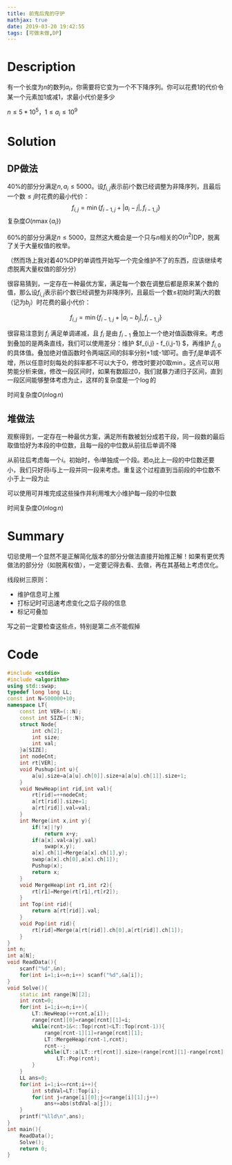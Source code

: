 ```yaml
---
title: 前鬼后鬼的守护
mathjax: true
date: 2019-03-20 19:42:55
tags: [可做未做,DP]
---
```


# Description

有一个长度为$n$的数列$a_i$，你需要将它变为一个不下降序列。你可以花费1的代价令某一个元素加1或减1，求最小代价是多少

$n \le 5*10^5$，$1 \le a_i \le 10^9$

<!-- more -->

# Solution

## DP做法

40%的部分分满足$n,a_i \le 5000$。设$f_{i,j}$表示前$i$个数已经调整为非降序列，且最后一个数$\le j$时花费的最小代价：
$$
f_{i,j}=\min \left\{ f_{i-1,j}+|a_i-j|,f_{i-1,j} \right\}
$$
复杂度$O(n \max\{a_i\})​$

60%的部分分满足$n \le 5000$，显然这大概会是一个只与$n$相关的$O(n^2)$DP，脱离了关于大量权值的枚举。

（然而场上我对着40%DP的单调性开始写一个完全维护不了的东西，应该继续考虑脱离大量权值的部分分）

很容易猜到，一定存在一种最优方案，满足每一个数在调整后都是原来某个数的值，那么设$f_{i,j}$表示前$i$个数已经调整为非降序列，且最后一个数$\le$初始时第$j$大的数（记为$b_j$）时花费的最小代价：

$$
f_{i,j}=\min \left\{ f_{i-1,j}+|a_i-b_j|,f_{i-1,j} \right\}
$$

很容易注意到 $f_i$ 满足单调递减，且 $f_i$ 是由 $f_{i-1}$ 叠加上一个绝对值函数得来。考虑到叠加的是两条直线，我们可以使用差分：维护 $f_{i,j} - f_{i,j-1} $，再维护 $f_{i,0}$ 的具体值。叠加绝对值函数时令两端区间的斜率分别+1或-1即可。由于$f_i$是单调不增，所以任意时刻每处的斜率都不可以大于$0$，修改时要对$0$取$\min$。这点可以用势能分析来做，修改一段区间时，如果有数超过$0$，我们就暴力递归子区间，直到一段区间能够整体考虑为止，这样的复杂度是一个$\log$的

时间复杂度$O(n \log n)$

## 堆做法

观察得到，一定存在一种最优方案，满足所有数被划分成若干段，同一段数的最后取值恰好为本段的中位数，且每一段的中位数从前往后单调不降

从前往后考虑每一个$i$。初始时，令$i$单独成一个段。若$a_i$比上一段的中位数还要小，我们只好将$i$与上一段并同一段来考虑。重复这个过程直到当前段的中位数不小于上一段为止

可以使用可并堆完成这些操作并利用堆大小维护每一段的中位数

时间复杂度$O(n \log n)$

# Summary

<!-- summary_start -->

切忌使用一个显然不是正解简化版本的部分分做法直接开始推正解！如果有更优秀做法的部分分（如脱离权值），一定要记得去看、去做，再在其基础上考虑优化。

线段树三原则：

* 维护信息可上推
* 打标记时可迅速考虑变化之后子段的信息
* 标记可叠加

写之前一定要检查这些点，特别是第二点不能假掉

<!-- summary_end -->

# Code

```c++
#include <cstdio>
#include <algorithm>
using std::swap;
typedef long long LL;
const int N=500000+10;
namespace LT{
	const int VER=(::N);
	const int SIZE=(::N);
	struct Node{
		int ch[2];
		int size;
		int val;
	}a[SIZE];
	int nodeCnt;
	int rt[VER];
	void Pushup(int u){
		a[u].size=a[a[u].ch[0]].size+a[a[u].ch[1]].size+1;
	}
	void NewHeap(int rid,int val){
		rt[rid]=++nodeCnt;
		a[rt[rid]].size=1;
		a[rt[rid]].val=val;
	}
	int Merge(int x,int y){
		if(!x||!y)
			return x+y;
		if(a[x].val<a[y].val)
			swap(x,y);
		a[x].ch[1]=Merge(a[x].ch[1],y);
		swap(a[x].ch[0],a[x].ch[1]);
		Pushup(x);
		return x;
	}
	void MergeHeap(int r1,int r2){
		rt[r1]=Merge(rt[r1],rt[r2]);
	}
	int Top(int rid){
		return a[rt[rid]].val;
	}
	void Pop(int rid){
		rt[rid]=Merge(a[rt[rid]].ch[0],a[rt[rid]].ch[1]);
	}
}
int n;
int a[N];
void ReadData(){
	scanf("%d",&n);
	for(int i=1;i<=n;i++) scanf("%d",&a[i]);
}
void Solve(){
	static int range[N][2];
	int rcnt=0;
	for(int i=1;i<=n;i++){
		LT::NewHeap(++rcnt,a[i]);
		range[rcnt][0]=range[rcnt][1]=i;
		while(rcnt>1&<::Top(rcnt)<LT::Top(rcnt-1)){
			range[rcnt-1][1]=range[rcnt][1];
			LT::MergeHeap(rcnt-1,rcnt);
			rcnt--;
			while(LT::a[LT::rt[rcnt]].size>(range[rcnt][1]-range[rcnt][0]+1+1)/2)
				LT::Pop(rcnt);
		}
	}
	LL ans=0;
	for(int i=1;i<=rcnt;i++){
		int stdVal=LT::Top(i);
		for(int j=range[i][0];j<=range[i][1];j++)
			ans+=abs(stdVal-a[j]);
	}
	printf("%lld\n",ans);
}
int main(){
	ReadData();
	Solve();
	return 0;
}
```

